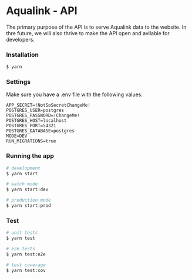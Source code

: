# Aqualink - API
The primary purpose of the API is to serve Aqualink data to the website. In thre future, we will also thrive to make the API open and avilable for developers.

### Installation

```bash
$ yarn
```

### Settings
Make sure you have a .env file with the following values:

```
APP_SECRET=!NotSoSecretChangeMe!
POSTGRES_USER=postgres
POSTGRES_PASSWORD=!ChangeMe!
POSTGRES_HOST=localhost
POSTGRES_PORT=54321
POSTGRES_DATABASE=postgres
MODE=DEV
RUN_MIGRATIONS=true
```

### Running the app

```bash
# development
$ yarn start

# watch mode
$ yarn start:dev

# production mode
$ yarn start:prod
```

### Test

```bash
# unit tests
$ yarn test

# e2e tests
$ yarn test:e2e

# test coverage
$ yarn test:cov
```